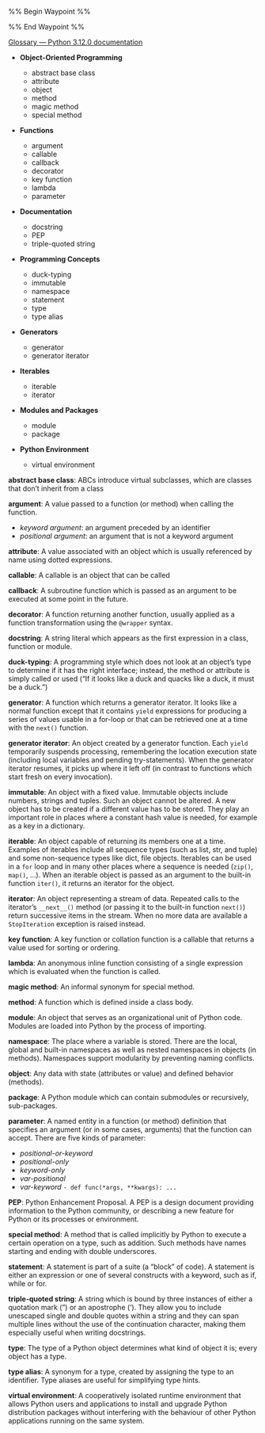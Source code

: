 %% Begin Waypoint %%


%% End Waypoint %%


[Glossary — Python 3.12.0 documentation](https://docs.python.org/3/glossary.html#term-iterator)


- **Object-Oriented Programming**
    - abstract base class
    - attribute
    - object
    - method
    - magic method
    - special method

- **Functions**
    - argument
    - callable
    - callback
    - decorator
    - key function
    - lambda
    - parameter

- **Documentation**
    - docstring
    - PEP
    - triple-quoted string

- **Programming Concepts**
    - duck-typing
    - immutable
    - namespace
    - statement
    - type
    - type alias

- **Generators**
    - generator
    - generator iterator

- **Iterables**
    - iterable
    - iterator

- **Modules and Packages**
    - module
    - package

- **Python Environment**
    - virtual environment



**abstract base class**: ABCs introduce virtual subclasses, which are classes that don’t inherit from a class

**argument**: A value passed to a function (or method) when calling the function. 
- _keyword argument_: an argument preceded by an identifier
- _positional argument_: an argument that is not a keyword argument

**attribute**: A value associated with an object which is usually referenced by name using dotted expressions.

**callable**: A callable is an object that can be called

**callback**: A subroutine function which is passed as an argument to be executed at some point in the future.

**decorator**: A function returning another function, usually applied as a function transformation using the `@wrapper` syntax.

**docstring**: A string literal which appears as the first expression in a class, function or module.

**duck-typing**: A programming style which does not look at an object’s type to determine if it has the right interface; instead, the method or attribute is simply called or used (“If it looks like a duck and quacks like a duck, it must be a duck.”)

**generator**: A function which returns a generator iterator. It looks like a normal function except that it contains `yield` expressions for producing a series of values usable in a for-loop or that can be retrieved one at a time with the `next()` function.

**generator iterator**: An object created by a generator function. Each `yield` temporarily suspends processing, remembering the location execution state (including local variables and pending try-statements). When the generator iterator resumes, it picks up where it left off (in contrast to functions which start fresh on every invocation).

**immutable**: An object with a fixed value. Immutable objects include numbers, strings and tuples. Such an object cannot be altered. A new object has to be created if a different value has to be stored. They play an important role in places where a constant hash value is needed, for example as a key in a dictionary.

**iterable**: An object capable of returning its members one at a time. Examples of iterables include all sequence types (such as list, str, and tuple) and some non-sequence types like dict, file objects. Iterables can be used in a `for` loop and in many other places where a sequence is needed (`zip()`, `map()`, …). When an iterable object is passed as an argument to the built-in function `iter()`, it returns an iterator for the object. 

**iterator**: An object representing a stream of data. Repeated calls to the iterator’s `__next__()` method (or passing it to the built-in function `next()`) return successive items in the stream. When no more data are available a `StopIteration` exception is raised instead.

**key function**: A key function or collation function is a callable that returns a value used for sorting or ordering. 

**lambda**: An anonymous inline function consisting of a single expression which is evaluated when the function is called.

**magic method**: An informal synonym for special method.

**method**: A function which is defined inside a class body.

**module**: An object that serves as an organizational unit of Python code. Modules are loaded into Python by the process of importing.

**namespace**: The place where a variable is stored. There are the local, global and built-in namespaces as well as nested namespaces in objects (in methods). Namespaces support modularity by preventing naming conflicts.

**object**: Any data with state (attributes or value) and defined behavior (methods).

**package**: A Python module which can contain submodules or recursively, sub-packages.

**parameter**: A named entity in a function (or method) definition that specifies an argument (or in some cases, arguments) that the function can accept. There are five kinds of parameter:
- _positional-or-keyword_
- _positional-only_
- _keyword-only_
- _var-positional_
- _var-keyword_
`- def func(*args, **kwargs): ...`

**PEP**: Python Enhancement Proposal. A PEP is a design document providing information to the Python community, or describing a new feature for Python or its processes or environment.

**special method**: A method that is called implicitly by Python to execute a certain operation on a type, such as addition. Such methods have names starting and ending with double underscores.

**statement**: A statement is part of a suite (a “block” of code). A statement is either an expression or one of several constructs with a keyword, such as if, while or for.

**triple-quoted string**: A string which is bound by three instances of either a quotation mark (”) or an apostrophe (‘). They allow you to include unescaped single and double quotes within a string and they can span multiple lines without the use of the continuation character, making them especially useful when writing docstrings.

**type**: The type of a Python object determines what kind of object it is; every object has a type.

**type alias**: A synonym for a type, created by assigning the type to an identifier. Type aliases are useful for simplifying type hints.

**virtual environment**: A cooperatively isolated runtime environment that allows Python users and applications to install and upgrade Python distribution packages without interfering with the behaviour of other Python applications running on the same system.